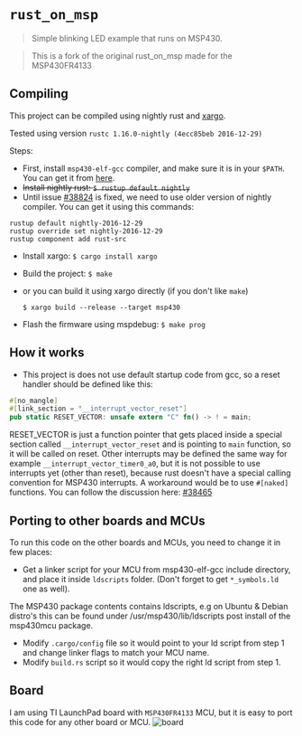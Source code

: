 # `rust_on_msp`

> Simple blinking LED example that runs on MSP430.

> This is a fork of the original rust_on_msp made for the MSP430FR4133

## Compiling

This project can be compiled using nightly rust and [xargo](https://github.com/japaric/xargo).

Tested using version `rustc 1.16.0-nightly (4ecc85beb 2016-12-29)`

Steps:
* First, install `msp430-elf-gcc` compiler, and make sure it is in your `$PATH`.
 You can get it from [here](http://software-dl.ti.com/msp430/msp430_public_sw/mcu/msp430/MSPGCC/latest/index_FDS.html). 
* ~~Install nightly rust: `$ rustup default nightly`~~
* Until issue [#38824](https://github.com/rust-lang/rust/issues/38824) is fixed, we need to use older version of nightly compiler. You can get it using this commands:
```
rustup default nightly-2016-12-29
rustup override set nightly-2016-12-29
rustup component add rust-src
```
* Install xargo: `$ cargo install xargo`
* Build the project: `$ make`
* or you can build it using xargo directly (if you don't like `make`)

  `$ xargo build --release --target msp430`
* Flash the firmware using mspdebug: `$ make prog`

## How it works

* This project is does not use default startup code from gcc, so a reset handler should be defined like this:
```rust
#[no_mangle]
#[link_section = "__interrupt_vector_reset"]
pub static RESET_VECTOR: unsafe extern "C" fn() -> ! = main;
```
  RESET_VECTOR is just a function pointer that gets placed inside a special section called
  `__interrupt_vector_reset` and is pointing to `main` function, so it will be called on reset.
  Other interrupts may be defined the same way for example `__interrupt_vector_timer0_a0`, but it
  is not possible to use interrupts yet (other than reset), because rust doesn't have a special 
  calling convention for MSP430 interrupts. A workaround would be to use `#[naked]` functions.
  You can follow the discussion here: [#38465](https://github.com/rust-lang/rust/pull/38465)

## Porting to other boards and MCUs

To run this code on the other boards and MCUs, you need to change it in few places:
* Get a linker script for your MCU from msp430-elf-gcc include directory, and place it
  inside `ldscripts` folder. (Don't forget to get `*_symbols.ld` one as well).
  
  
The MSP430 package contents contains ldscripts, e.g on Ubuntu & Debian distro's this can be found under /usr/msp430/lib/ldscripts post install of the msp430mcu package.

* Modify `.cargo/config` file so it would point to your ld script from step 1 and change
  linker flags to match your MCU name.
* Modify `build.rs` script so it would copy the right ld script from step 1.

## Board

I am using TI LaunchPad board with `MSP430FR4133` MCU, but it is easy to port this code for any other board or MCU.
![board](http://i.imgur.com/aulPB9H.jpg "TI LaunchPad MSP430FR4133")
